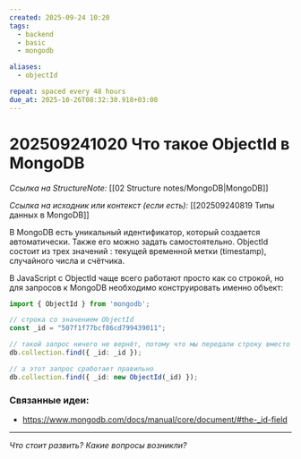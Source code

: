 ```yaml
---
created: 2025-09-24 10:20
tags:
  - backend
  - basic
  - mongodb

aliases:
  - objectId

repeat: spaced every 48 hours
due_at: 2025-10-26T08:32:30.918+03:00
---
```

# 202509241020 Что такое ObjectId в MongoDB

*Ссылка на StructureNote:* [[02 Structure notes/MongoDB|MongoDB]]

*Ссылка на исходник или контекст (если есть):* [[202509240819 Типы данных в MongoDB]]

В MongoDB есть уникальный идентификатор, который создается автоматически. Также его можно задать самостоятельно. ObjectId состоит из трех значений : текущей временной метки (timestamp), случайного числа и счётчика.

В JavaScript с ObjectId чаще всего работают просто как со строкой, но для запросов к MongoDB необходимо конструировать именно объект:

```ts
import { ObjectId } from 'mongodb';

// строка со значением ObjectId
const _id = "507f1f77bcf86cd799439011";

// такой запрос ничего не вернёт, потому что мы передали строку вместо объекта ObjectId
db.collection.find({ _id: _id });

// а этот запрос сработает правильно
db.collection.find({ _id: new ObjectId(_id) });
```

### Связанные идеи:

* https://www.mongodb.com/docs/manual/core/document/#the-_id-field

---

*Что стоит развить? Какие вопросы возникли?*
